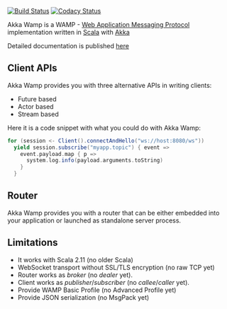 [![Build Status][travis-image]][travis-url] [![Codacy Status][codacy-image]][codacy-url]

Akka Wamp is a WAMP - [Web Application Messaging Protocol](http://wamp-proto.org/) implementation written in [Scala](http://scala-lang.org/) with [Akka](http://akka.io/)

Detailed documentation is published [here](http://angiolep.github.io/projects/akka-wamp/index.html)

## Client APIs
Akka Wamp provides you with three alternative APIs in writing clients:

 * Future based
 * Actor based
 * Stream based

Here it is a code snippet with what you could do with Akka Wamp:
 
```scala
for (session <- Client().connectAndHello("ws://host:8080/ws"))
  yield session.subscribe("myapp.topic") { event =>
    event.payload.map { p =>
      system.log.info(payload.arguments.toString)
    }
  }
```
 
## Router
Akka Wamp provides you with a router that can be either embedded into your application or launched as standalone server process.

## Limitations

 * It works with Scala 2.11 (no older Scala)
 * WebSocket transport without SSL/TLS encryption (no raw TCP yet)  
 * Router works as _broker_ (no _dealer_ yet).
 * Client works as _publisher_/_subscriber_ (no _callee_/_caller_ yet).
 * Provide WAMP Basic Profile (no Advanced Profile yet)
 * Provide JSON serialization (no MsgPack yet)

[travis-image]: https://travis-ci.org/angiolep/akka-wamp.svg?branch=master
[travis-url]: https://travis-ci.org/angiolep/akka-wamp

[codacy-image]: https://api.codacy.com/project/badge/grade/f66d939188b944bbbfacde051a015ca1
[codacy-url]: https://www.codacy.com/app/paolo-angioletti/akka-wamp

